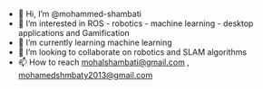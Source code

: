 - 👋 Hi, I’m @mohammed-shambati
- 👀 I’m interested in ROS - robotics - machine learning - desktop applications and Gamification
- 🌱 I’m currently learning machine learning 
- 💞️ I’m looking to collaborate on robotics and SLAM algorithms
- 📫 How to reach mohalshambati@gmail.com , mohamedshmbaty2013@gmail.com

<!---
mohammed-shambati/mohammed-shambati is a ✨ special ✨ repository because its `README.md` (this file) appears on your GitHub profile.
You can click the Preview link to take a look at your changes.
--->
